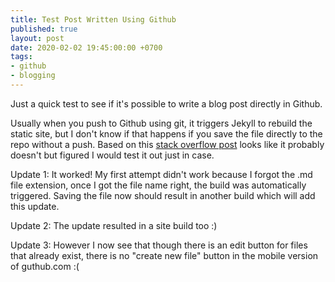 ```yaml
---
title: Test Post Written Using Github
published: true
layout: post
date: 2020-02-02 19:45:00:00 +0700
tags:
- github
- blogging
---
```


Just a quick test to see if it's possible to write a blog post directly in Github.

Usually when you push to Github using git, it triggers Jekyll to rebuild the static site, but I don't know if that happens if you save the file directly to the repo without a push. Based on this [stack overflow post](https://stackoverflow.com/questions/24098792/how-to-force-github-pages-build) looks like it probably doesn't but figured I would test it out just in case.

Update 1: It worked! My first attempt didn't work because I forgot the .md file extension, once I got the file name right, the build was automatically triggered. Saving the file now should result in another build which will add this update.

Update 2: The update resulted in a site build too :)

Update 3: However I now see that though there is an edit button for files that already exist, there is no "create new file" button in the mobile version of guthub.com :(
